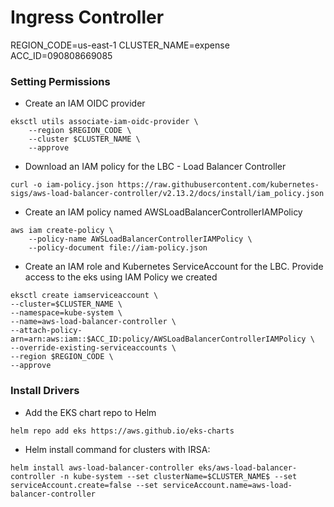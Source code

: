 # Ingress Controller

REGION_CODE=us-east-1
CLUSTER_NAME=expense
ACC_ID=090808669085

### Setting Permissions

* Create an IAM OIDC provider
```
eksctl utils associate-iam-oidc-provider \
    --region $REGION_CODE \
    --cluster $CLUSTER_NAME \
    --approve
```

* Download an IAM policy for the LBC - Load Balancer Controller
```
curl -o iam-policy.json https://raw.githubusercontent.com/kubernetes-sigs/aws-load-balancer-controller/v2.13.2/docs/install/iam_policy.json
```

* Create an IAM policy named AWSLoadBalancerControllerIAMPolicy
```
aws iam create-policy \
    --policy-name AWSLoadBalancerControllerIAMPolicy \
    --policy-document file://iam-policy.json
```

* Create an IAM role and Kubernetes ServiceAccount for the LBC. Provide access to the eks using IAM Policy we created
```
eksctl create iamserviceaccount \
--cluster=$CLUSTER_NAME \
--namespace=kube-system \
--name=aws-load-balancer-controller \
--attach-policy-arn=arn:aws:iam::$ACC_ID:policy/AWSLoadBalancerControllerIAMPolicy \
--override-existing-serviceaccounts \
--region $REGION_CODE \
--approve
```

### Install Drivers

* Add the EKS chart repo to Helm
```
helm repo add eks https://aws.github.io/eks-charts
```

* Helm install command for clusters with IRSA:
```
helm install aws-load-balancer-controller eks/aws-load-balancer-controller -n kube-system --set clusterName=$CLUSTER_NAME$ --set serviceAccount.create=false --set serviceAccount.name=aws-load-balancer-controller
```
